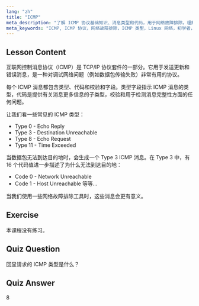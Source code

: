 ```yaml
---
lang: "zh"
title: "ICMP"
meta_description: "了解 ICMP 协议基础知识、消息类型和代码，用于网络故障排除。理解 ICMP 如何工作以调试网络问题。"
meta_keywords: "ICMP, ICMP 协议，网络故障排除，ICMP 类型，Linux 网络，初学者，教程，指南"
---
```


## Lesson Content

互联网控制消息协议（ICMP）是 TCP/IP 协议套件的一部分。它用于发送更新和错误消息，是一种对调试网络问题（例如数据包传输失败）非常有用的协议。

每个 ICMP 消息都包含类型、代码和校验和字段。类型字段指示 ICMP 消息的类型，代码是提供有关消息更多信息的子类型，校验和用于检测消息完整性方面的任何问题。

让我们看一些常见的 ICMP 类型：

- Type 0 - Echo Reply
- Type 3 - Destination Unreachable
- Type 8 - Echo Request
- Type 11 - Time Exceeded

当数据包无法到达目的地时，会生成一个 Type 3 ICMP 消息。在 Type 3 中，有 16 个代码值进一步描述了为什么无法到达目的地：

- Code 0 - Network Unreachable
- Code 1 - Host Unreachable
  等等...

当我们使用一些网络故障排除工具时，这些消息会更有意义。

## Exercise

本课程没有练习。

## Quiz Question

回显请求的 ICMP 类型是什么？

## Quiz Answer

8
